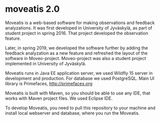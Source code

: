 # moveatis 2.0

Moveatis is a web-based software for making observations and feedback analyzations. It was first developed in 
University of Jyväskylä, as part of student project in spring 2016. That project developed the observation feature. 

Later, in spring 2019, we developed the software further by adding the feedback analyzation as a new feature and refreshed the layout of the software in Moveo-project. Moveo-project was also a student project implemented in University of Jyväskylä.

Moveatis runs in Java EE application server, we used Wildfly 15 server in development and production. For database we used PostgreSQL. 
Main UI library is Primefaces, http://primefaces.org

Moveatis is built with Maven, so you should be able to use any IDE, that works with
Maven project files. We used Eclipse IDE.

To develop Moveatis, you need to pull this repository to your machine and install
local webserver and database, where you run the Moveatis. 
